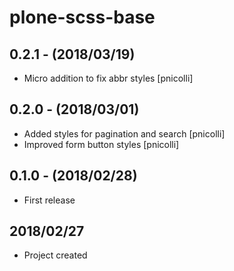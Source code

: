 # plone-scss-base

## 0.2.1 - (2018/03/19)

* Micro addition to fix abbr styles [pnicolli]

## 0.2.0 - (2018/03/01)

* Added styles for pagination and search [pnicolli]
* Improved form button styles [pnicolli]

## 0.1.0 - (2018/02/28)

* First release

## 2018/02/27

* Project created
